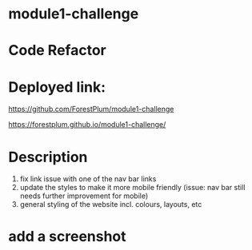 # module1-challenge
# Code Refactor

# Deployed link: 

https://github.com/ForestPlum/module1-challenge

https://forestplum.github.io/module1-challenge/

# Description
1. fix link issue with one of the nav bar links
2. update the styles to make it more mobile friendly (issue: nav bar still needs further improvement for mobile)
3. general styling of the website incl. colours, layouts, etc

# add a screenshot
[def]: mobilescreenshot.png